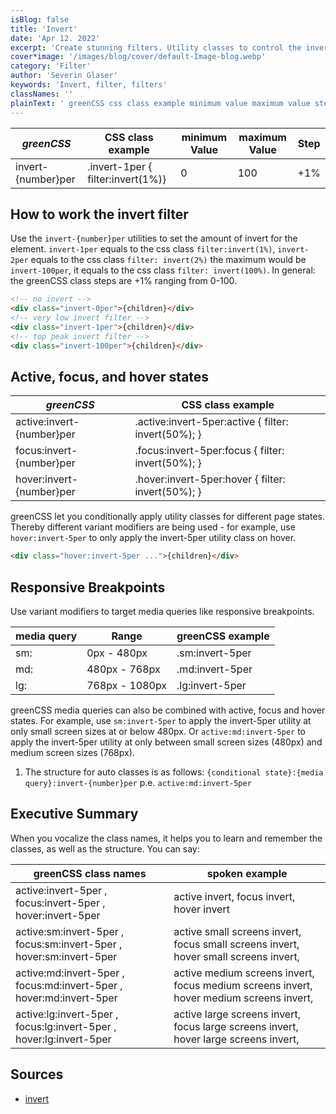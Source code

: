```yaml
---
isBlog: false
title: 'Invert'
date: 'Apr 12. 2022'
excerpt: 'Create stunning filters. Utility classes to control the invert filters.'
cover*image: '/images/blog/cover/default-Image-blog.webp'
category: 'Filter'
author: 'Severin Glaser'
keywords: 'Invert, filter, filters'
classNames: ''
plainText: ' greenCSS css class example minimum value maximum value step invert number per invert-1per filter:invert 1% 0 100 +1% how to work the invert filter use the `invert number per` utilities to set the amount of invert for the element `invert-1per` equals to the css class `filter:invert 1% ` `invert-2per` equals to the css class `filter: invert 2% ` the maximum would be `invert-100per` it equals to the css class `filter: invert 100% ` in general: the greenCSS class steps are +1% ranging from 0-100  active focus and hover states greenCSS css class example active:invert number per active :invert-5per:active filter: invert 50% ; focus:invert number per focus :invert-5per:focus filter: invert 50% ; hover:invert number per hover :invert-5per:hover filter: invert 50% ; greenCSS let you conditionally apply utility classes for different page states thereby different variant modifiers are being used for example use `hover:invert-5per` to only apply the invert-5per utility class on hover  responsive breakpoints use variant modifiers to target media queries like responsive breakpoints media query range greenCSS example sm: 0px 480px sm:invert-5per md: 480px 768px md:invert-5per lg: 768px 1080px lg:invert-5per greenCSS media queries can also be combined with active focus and hover states for example use `sm:invert-5per` to apply the invert-5per utility at only small screen sizes at or below 480px or `active:md:invert-5per` to apply the invert-5per utility at only between small screen sizes 480px and medium screen sizes 768px 1 the structure for auto classes is as follows: ` conditional state : media query :invert number per` p e `active:md:invert-5per` executive summary when you vocalize the class names it helps you to learn and remember the classes as well as the structure you can say: greenCSS class names spoken example active:invert-5per focus:invert-5per hover:invert-5per active invert focus invert hover invert active:sm:invert-5per focus:sm:invert-5per hover:sm:invert-5per active small screens invert focus small screens invert hover small screens invert active:md:invert-5per focus:md:invert-5per hover:md:invert-5per active medium screens invert focus medium screens invert hover medium screens invert active:lg:invert-5per focus:lg:invert-5per hover:lg:invert-5per active large screens invert focus large screens invert hover large screens invert sources invert https: developer mozilla org en-us docs web css filter-function invert '
---
```


| _greenCSS_         | CSS class example                 | minimum Value | maximum Value | Step |
| ------------------ | --------------------------------- | ------------- | ------------- | ---- |
| invert-{number}per | .invert-1per { filter:invert(1%)} | 0             | 100           | +1%  |

## How to work the invert filter

Use the `invert-{number}per` utilities to set the amount of invert for the element. `invert-1per` equals to the css class `filter:invert(1%)`, `invert-2per` equals to the css class `filter: invert(2%)` the maximum would be `invert-100per`, it equals to the css class `filter: invert(100%)`. In general: the greenCSS class steps are +1% ranging from 0-100.

```html
<!-- no invert -->
<div class="invert-0per">{children}</div>
<!-- very low invert filter -->
<div class="invert-1per">{children}</div>
<!-- top peak invert filter -->
<div class="invert-100per">{children}</div>
```

## Active, focus, and hover states

| _greenCSS_                | CSS class example                                    |
| ------------------------- | ---------------------------------------------------- |
| active:invert-{number}per | .active\:invert-5per:active { filter: invert(50%); } |
| focus:invert-{number}per  | .focus\:invert-5per:focus { filter: invert(50%); }   |
| hover:invert-{number}per  | .hover\:invert-5per:hover { filter: invert(50%); }   |

greenCSS let you conditionally apply utility classes for different page states. Thereby different variant modifiers are being used - for example, use `hover:invert-5per` to only apply the invert-5per utility class on hover.

```html
<div class="hover:invert-5per ...">{children}</div>
```

## Responsive Breakpoints

Use variant modifiers to target media queries like responsive breakpoints.

| media query | Range          | greenCSS example |
| ----------- | -------------- | ---------------- |
| sm:         | 0px - 480px    | .sm:invert-5per  |
| md:         | 480px - 768px  | .md:invert-5per  |
| lg:         | 768px - 1080px | .lg:invert-5per  |

greenCSS media queries can also be combined with active, focus and hover states. For example, use `sm:invert-5per` to apply the invert-5per utility at only small screen sizes at or below 480px. Or `active:md:invert-5per` to apply the invert-5per utility at only between small screen sizes (480px) and medium screen sizes (768px).

1. The structure for auto classes is as follows: `{conditional state}:{media query}:invert-{number}per` p.e. `active:md:invert-5per`

## Executive Summary

When you vocalize the class names, it helps you to learn and remember the classes, as well as the structure. You can say:

| greenCSS class names                                                | spoken example                                                                          |
| ------------------------------------------------------------------- | --------------------------------------------------------------------------------------- |
| active:invert-5per , focus:invert-5per , hover:invert-5per          | active invert, focus invert, hover invert                                               |
| active:sm:invert-5per , focus:sm:invert-5per , hover:sm:invert-5per | active small screens invert, focus small screens invert, hover small screens invert,    |
| active:md:invert-5per , focus:md:invert-5per , hover:md:invert-5per | active medium screens invert, focus medium screens invert, hover medium screens invert, |
| active:lg:invert-5per , focus:lg:invert-5per , hover:lg:invert-5per | active large screens invert, focus large screens invert, hover large screens invert,    |

## Sources

- [invert](https://developer.mozilla.org/en-US/docs/Web/CSS/filter-function/invert)
